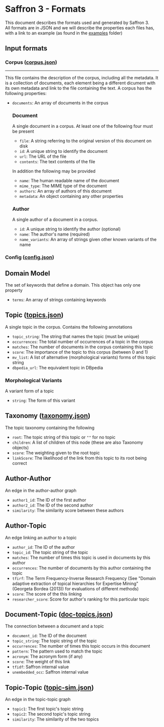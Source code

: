 Saffron 3 - Formats
===================

This document describes the formats used and generated by Saffron 3. <br/>All formats are in JSON
and we will describe the properties each files has, with a link to an example (as found in the [examples](https://gitlab.insight-centre.org/saffron/saffron/blob/saffron_development/examples/) folder)

## Input formats

### Corpus  ([corpus.json](https://gitlab.insight-centre.org/saffron/saffron/blob/saffron_development/examples/corpus.json))
------

This file contains the description of the corpus, including all the metadata. It is a collection of documents, each element being a different dicument with its own metadata and link to the file containing the text. A corpus has the following properties:

* `documents`: An array of documents in the corpus

    ### Document 

    A single document in a corpus. At least one of the following four must be present

    * `file`: A string referring to the original version of this document on disk
    * `id`: A unique string to identify the document
    * `url`: The URL of the file
    * `contents`: The text contents of the file
    
    In addition the following may be provided
    
    * `name`: The human readable name of the document
    * `mime_type`: The MIME type of the document
    * `authors`: An array of authors of this document
    * `metadata`: An object containing any other properties

    ### Author
    
    A single author of a document in a corpus.
    
    * `id`: A unique string to identify the author (optional)
    * `name`: The author's name (required)
    * `name_variants`: An array of strings given other known variants of the name

### Config ([config.json](https://gitlab.insight-centre.org/saffron/saffron/blob/saffron_development/examples/config.json))

Domain Model
------------

The set of keywords that define a domain. This object has only one property

* `terms`: An array of strings containing keywords

Topic ([topics.json](https://gitlab.insight-centre.org/saffron/saffron/blob/saffron_development/examples/topics.json))
-----

A single topic in the corpus. Contains the following annotations

* `topic_string`: The string that names the topic (must be unique)
* `occurrences`: The total number of occurrences of a topic in the corpus
* `matches`: The number of documents in the corpus containing this topic
* `score`: The importance of the topic to this corpus (between 0 and 1)
* `mv_list`: A list of alternative (morphological variants) forms of this 
topic string
* `dbpedia_url`: The equivalent topic in DBpedia

### Morphological Variants

A variant form of a topic

* `string`: The form of this variant

Taxonomy  ([taxonomy.json](https://gitlab.insight-centre.org/saffron/saffron/blob/saffron_development/examples/taxonomy.json))
--------

The topic taxonomy containing the following

* `root`: The topic string of this topic or `""` for no topic
* `children`: A list of children of this node (these are also Taxonomy objects)
* `score`: The weighting given to the root topic
* `linkScore`: The likelihood of the link from this topic to its root being correct

Author-Author
-------------

An edge in the author-author graph

* `author1_id`: The ID of the first author
* `author2_id`: The ID of the second author
* `similarity`: The similarity score between these authors

Author-Topic
------------

An edge linking an author to a topic

* `author_id`: The ID of the author
* `topic_id`: The topic string of the topic
* `matches`: The number of times this topic is used in documents by this author
* `occurrences`: The number of documents by this author containing the topic
* `tfirf`: The Term Frequency-Inverse Research Frequency (See "Domain adaptive 
extraction of topical hierarchies for Expertise Mining" (Georgeta Bordea (2013)) 
for evaluations of different methods)
* `score`: The score of the this linking
* `researcher_score`: Score for author's ranking for this particular topic

Document-Topic ([doc-topics.json](https://gitlab.insight-centre.org/saffron/saffron/blob/saffron_development/examples/doc-topics.json))
--------------

The connection between a document and a topic

* `document_id`: The ID of the document
* `topic_string`: The topic string of the topic
* `occurrences`: The number of times this topic occurs in this document
* `pattern`: The pattern used to match the topic
* `acronym`: The acronym form (if any)
* `score`: The weight of this link
* `tfidf`: Saffron internal value
* `unembedded_occ`: Saffron internal value

Topic-Topic ([topic-sim.json](https://gitlab.insight-centre.org/saffron/saffron/blob/saffron_development/examples/topic-sim.json))
-----------

An edge in the topic-topic graph

* `topic1`: The first topic's topic string
* `topic2`: The second topic's topic string
* `similarity`: The similarity of the two topics


